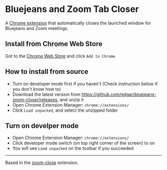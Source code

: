 # Bluejeans and Zoom Tab Closer

A [Chrome extension](https://chrome.google.com/webstore/detail/bluejeanszoom-closer/jnpjcapbahjpooibdheccijcjalacdno) that automatically closes the launched window for Bluejeans and Zoom meetings.

## Install from Chrome Web Store

Got to the [Chrome Web Store](https://chrome.google.com/webstore/detail/bluejeanszoom-closer/jnpjcapbahjpooibdheccijcjalacdno) and click `Add to Chrome`

## How to install from source

* Turn on developer mode first if you haven't (Check instruction below if you don't know how to)
* Download the latest version from https://github.com/edgar/bluejeans-zoom-closer/releases, and unzip it
* Open Chrome Extension Manager: `chrome://extensions/`
* Click `Load unpacked`, and select the unzipped folder

## Turn on develper mode

* Open Chrome Extension Manager: `chrome://extensions/`
* Click developer mode switch (on top right corner of the screen) to on
* You will see `Load unpacked` on the toolbar if you succeeded

---

Based in the [zoom-close](https://github.com/seanstar12/zoom-close) extension.
